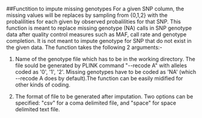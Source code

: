 ##Functition to impute missing genotypes
For a given SNP column, the missing values will be replaces by sampling from 
{0,1,2} with the probalilities for each given by observed probalilities for that SNP. 
This function is meant to replace missing genotype (NA) calls in SNP genotype 
data after quality control measures such as MAF, call rate and genotype completion. 
It is not meant to impute genotype for SNP that do not exist in the given data.
The function takes the following 2 arguments:- 

1. Name of the genotype file which has to be in the working directory. 
    The file sould be generated by PLINK command "--recode A" with alleles 
    coded as '0', '1', '2'.  Missing genotypes have to be coded as 'NA' 
    (which --recode A does by default).The function can be easily midified 
    for other kinds of coding.

2. The format of file to be generated after imputation. Two options can be specified:
   "csv" for a coma delimited file, and "space" for space delimited text file. 

